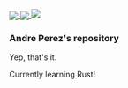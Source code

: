 <a href="">
  <img align="center" src="https://github-readme-stats.vercel.app/api?username=pzandre&count_private=true&show_icons=true&theme=radical&hide_border=true" />
</a>
<a href="">
  <img align="center" src="https://github-readme-stats.vercel.app/api/top-langs/?username=pzandre&count_private=true&show_icons=true&theme=radical&hide_border=true&layout=compact" />
</a>
<img src="https://github-profile-trophy.vercel.app/?username=pzandre&theme=radical&no-frame=true&rank=S,SECRET,AAA,AA,A,B,C,UNKNOWN" />

### Andre Perez's repository

Yep, that's it.

Currently learning Rust!
<!--
**pzandre/pzandre** is a ✨ _special_ ✨ repository because its `README.md` (this file) appears on your GitHub profile.

Here are some ideas to get you started:

- 🔭 I’m currently working on ...
- 🌱 I’m currently learning ...
- 👯 I’m looking to collaborate on ...
- 🤔 I’m looking for help with ...
- 💬 Ask me about ...
- 📫 How to reach me: ...
- 😄 Pronouns: ...
- ⚡ Fun fact: ...
-->
